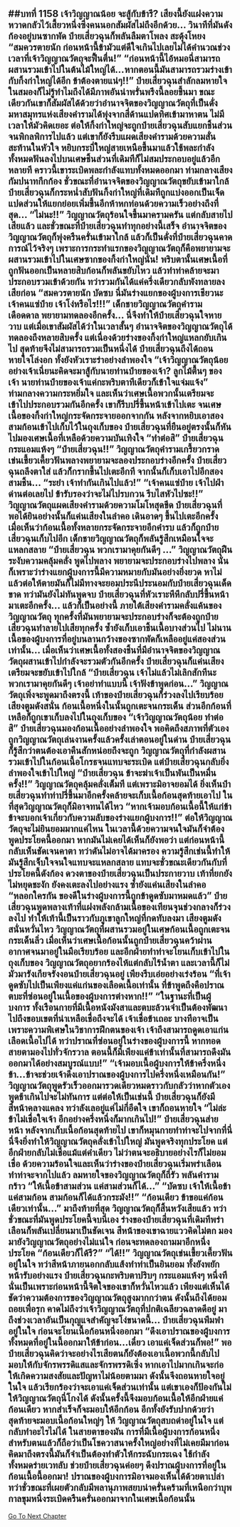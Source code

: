##บทที่ 1158 เจ้าวิญญาณน้อย จะสู้กับข้ารึ?
เสียงนี้ยังแฝงความหวาดกลัวไว้เสี้ยวหนึ่งซึ่งคนนอกสัมผัสไม่ถึงอีกด้วย...
วินาทีที่มันดังก้องอยู่บนซากพัด ป๋ายเสี่ยวฉุนก็พลันลืมตาโพลง สะดุ้งโหยง
“สมควรตายนัก ก่อนหน้านี้ข้ามัวแต่ดีใจเกินไปเลยไม่ได้คำนวณช่วงเวลาที่เจ้าวิญญาณวัตถุจะฟื้นตื่น!”
“ก่อนหน้านี้ไอ้หมอนี่สามารถผสานรวมเข้าไปในต้นไม้ใหญ่ได้...หากตอนนี้มันสามารถรวมร่างเข้ากับกิ้งก่าใหญ่ได้อีก ข้าต้องตายแน่ๆ!!” ป๋ายเสี่ยวฉุนสำลักลมหายใจ ในสมองก็ไม่รู้ทำไมถึงได้มีภาพอันน่าพรั่นพรึงนี้ลอยขึ้นมา ขณะเดียวกันเขาก็สัมผัสได้ด้วยว่าอำนาจจิตของวิญญาณวัตถุที่เป็นดั่งมหาสมุทรแห่งเสียงคำรามได้พุ่งจากสี่ด้านแปดทิศเข้ามาหาตน
ไม่มีเวลาให้มัวคิดเยอะ ต่อให้กิ้งก่าใหญ่จะถูกป๋ายเสี่ยวฉุนสับแยกชิ้นส่วนจนพิกลพิการไปแล้ว แต่เขาก็ยังรีบแผดเสียงคำรามด้วยความสั่นสะท้านในหัวใจ หยิบกระบี่ใหญ่สายเหนือขึ้นมาแล้วใช้พละกำลังทั้งหมดฟันลงไปบนเศษชิ้นส่วนที่เดิมทีก็ไม่สมประกอบอยู่แล้วอีกหลายที
คราวนี้เขาระเบิดพละกำลังแทบทั้งหมดออกมา ท่ามกลางเสียงกัมปนาทกึกก้อง ชั่วขณะที่อำนาจจิตของวิญญาณวัตถุขยับเข้ามาใกล้ ป๋ายเสี่ยวฉุนก็กระหน่ำสับฟันกิ้งก่าใหญ่ที่เดิมทีถูกแบ่งออกเป็นเจ็ดแปดส่วนให้แยกย่อยเพิ่มขึ้นอีกห้าหกท่อนด้วยความเร็วอย่างถึงที่สุด...
“ไม่นะ!!” วิญญาณวัตถุร้อนใจขึ้นมาครามครัน แต่กลับสายไปเสียแล้ว
และชั่วขณะที่ป๋ายเสี่ยวฉุนทำทุกอย่างนี้เสร็จ อำนาจจิตของวิญญาณวัตถุก็พุ่งครืนครั่นเข้ามาใกล้ แล้วก็เป็นดั่งที่ป๋ายเสี่ยวฉุนคาดการณ์ไว้จริงๆ เพราะการกระทำแรกของวิญญาณวัตถุก็คือพยายามจะผสานรวมเข้าไปในเศษซากของกิ้งก่าใหญ่นั่น!
พริบตานั้นเศษเนื้อที่ถูกฟันออกเป็นหลายสิบก้อนก็พลันขยับไหว แล้วทำท่าคล้ายจะมาประกอบรวมเข้าด้วยกัน ทว่ารวมกันได้แค่ครึ่งเดียวกลับพังทลายลงเสียก่อน
“สมควรตายนัก บัดซบ นี่มันร่างแยกของผู้บงการเชียวนะ เจ้าคนแซ่ป๋าย เจ้าโง่หรือไร!!!” เด็กชายวิญญาณวัตถุคำรามเดือดดาล พยายามทดลองอีกครั้ง...
นี่จึงทำให้ป๋ายเสี่ยวฉุนใจหายวาบ แต่เมื่อเขาสัมผัสได้ว่าในเวลาสั้นๆ อำนาจจิตของวิญญาณวัตถุได้ทดลองถึงหลายสิบครั้ง แต่เนื่องด้วยร่างของกิ้งก่าใหญ่แหลกยับเกินไป สุดท้ายจึงไม่สามารถรวมเป็นหนึ่งได้ ป๋ายเสี่ยวฉุนถึงได้ถอนหายใจโล่งอก ทั้งยังหัวเราะร่าอย่างลำพองใจ
“เจ้าวิญญาณวัตถุน้อย อย่างเจ้าเนี่ยนะคิดจะมาสู้กับนายท่านป๋ายของเจ้า? ลูกไม้ตื้นๆ ของเจ้า นายท่านป๋ายของเจ้าแค่กะพริบตาทีเดียวก็เข้าใจแจ่มแจ้ง” ท่ามกลางความกระหยิ่มใจ และเห็นว่าเศษเนื้อพวกนั้นเตรียมจะเข้าไปประกอบรวมกันอีกครั้ง เขาก็รีบปรี่ขึ้นหน้าเข้าไปเตะ จนเศษเนื้อของกิ้งก่าใหญ่กระจัดกระจายออกจากกัน
หลังจากหยิบเอาสองสามก้อนเข้าไปเก็บไว้ในถุงเก็บของ ป๋ายเสี่ยวฉุนที่ยืนอยู่ตรงนั้นก็หันไปมองเศษเนื้อที่เหลือด้วยความบันเทิงใจ
“ทำต่อสิ” ป๋ายเสี่ยวฉุนกระแอมแห้งๆ
“ป๋ายเสี่ยวฉุน!!” วิญญาณวัตถุคำรามเกรี้ยวกราด เข่นเขี้ยวเคี้ยวฟันพลางพยายามจะลองประกอบร่างอีกครั้ง
ป๋ายเสี่ยวฉุนถลึงตาใส่ แล้วก็กรากขึ้นไปเตะอีกที จากนั้นก็เก็บเอาไปอีกสองสามชิ้น...
“ระยำ เจ้าทำกันเกินไปแล้ว!”
“เจ้าคนแซ่ป๋าย เจ้าไปฝ่าด่านต่อเลยไป ข้ารับรองว่าจะไม่ไปรบกวน รีบไสหัวไปซะ!!” วิญญาณวัตถุแผดเสียงคำรามด้วยความโมโหสุดขีด
ป๋ายเสี่ยวฉุนที่พอได้ยินอย่างนั้นก็แค่นเสียงในลำคอ เดินอาดๆ ขึ้นไปเตะอีกครั้ง เมื่อเห็นว่าก้อนเนื้อทั้งหลายกระจัดกระจายอีกคำรบ แล้วก็ถูกป๋ายเสี่ยวฉุนเก็บไปอีก เด็กชายวิญญาณวัตถุก็พลันรู้สึกเหมือนใจจะแหลกสลาย
“ป๋ายเสี่ยวฉุน พวกเรามาคุยกันดีๆ ...” วิญญาณวัตถุฝืนระงับความคลุ้มคลั่ง พูดไปพลาง พยายามจะประกอบร่างไปพลาง นั่นก็เพราะว่าร่างแยกผู้บงการนี้มีความหมายกับมันอย่างยิ่งยวด หาไม่แล้วต่อให้ตายมันก็ไม่มีทางจะยอมประนีประนอมกับป๋ายเสี่ยวฉุนเด็ดขาด
ทว่ามันยังไม่ทันพูดจบ ป๋ายเสี่ยวฉุนที่หัวเราะหึหึกลับปรี่ขึ้นหน้ามาเตะอีกครั้ง...
แล้วก็เป็นอย่างนี้ ภายใต้เสียงคำรามคลั่งแค้นของวิญญาณวัตถุ ทุกครั้งที่มันพยายามจะประกอบร่างก็จะต้องถูกป๋ายเสี่ยวฉุนทำลายไปเสียทุกครั้ง ซ้ำยังเก็บเอาชิ้นเนื้อบางส่วนไป ไม่นานเนื้อของผู้บงการที่อยู่บนลานกว้างของซากพัดก็เหลืออยู่แค่สองส่วนเท่านั้น...
เมื่อเห็นว่าเศษเนื้อทั้งสองชิ้นที่มีอำนาจจิตของวิญญาณวัตถุผสานเข้าไปกำลังจะรวมตัวกันอีกครั้ง ป๋ายเสี่ยวฉุนก็แค่นเสียงเตรียมจะขยับเข้าไปใกล้
“ป๋ายเสี่ยวฉุน เจ้าไม่แล้วไม่เลิกสักทีนะ พวกเรามาคุยกันดีๆ เจ้าอย่าทำแบบนี้ เจ้าฟังข้าพูดก่อน...” วิญญาณวัตถุเพิ่งจะพูดมาถึงตรงนี้ เท้าของป๋ายเสี่ยวฉุนก็ร่วงลงไปเรียบร้อย เสียงตูมดังสนั่น ก้อนเนื้อหนึ่งในนั้นถูกเตะจนกระเด็น ส่วนอีกก้อนที่เหลือก็ถูกเขาเก็บลงไปในถุงเก็บของ
“เจ้าวิญญาณวัตถุน้อย ทำต่อสิ” ป๋ายเสี่ยวฉุนมองก้อนเนื้ออย่างลำพองใจ พอคิดถึงสภาพที่ตัวเองถูกวิญญาณวัตถุเล่นงานครั้งแล้วครั้งเล่าตอนอยู่ในด่าน ป๋ายเสี่ยวฉุนก็รู้สึกว่าตนต้องเอาคืนสักหน่อยถึงจะถูก
วิญญาณวัตถุที่กำลังผสานรวมเข้าไปในก้อนเนื้อโกรธจนแทบจะระเบิด แต่ป๋ายเสี่ยวฉุนกลับยิ่งลำพองใจเข้าไปใหญ่
“ป๋ายเสี่ยวฉุน ข้าจะฆ่าเจ้าเป็นพันเป็นหมื่นครั้ง!!” วิญญาณวัตถุคลุ้มคลั่งเต็มที แต่เพราะมิอาจยอมได้ ยิ่งเห็นป๋ายเสี่ยวฉุนทำท่าปรี่ขึ้นมาอีกครั้งคล้ายจะเก็บเนื้อก้อนสุดท้ายเอาไป ในที่สุดวิญญาณวัตถุก็มิอาจทนได้ไหว
“หากเจ้ามอบก้อนเนื้อนี้ให้แก่ข้า ข้าจะบอกเจ้าเกี่ยวกับความลับของร่างแยกผู้บงการ!!” ต่อให้วิญญาณวัตถุจะไม่ยินยอมมากแค่ไหน ในเวลานี้ด้วยความจนใจมันก็จำต้องพูดประโยคนี้ออกมา
หากมันไม่เคยได้เห็นก็ยังพอว่า แต่ก่อนหน้านี้กลับเห็นชัดเจนคาตา ทว่าดันไม่อาจได้มาครอง ความรู้สึกเช่นนี้ทำให้มันรู้สึกเจ็บใจจนใจแทบจะแหลกสลาย
แทบจะชั่วขณะเดียวกันกับที่ประโยคนี้ดังก้อง ดวงตาของป๋ายเสี่ยวฉุนเป็นประกายวาบ เท้าที่ยกยังไม่หยุดชะงัก ยังคงเตะลงไปอย่างแรง ซ้ำยังแค่นเสียงในลำคอ
“หลอกใครกัน ของดีในร่างผู้บงการนี้ถูกข้าดูดซับมาหมดแล้ว” ป๋ายเสี่ยวฉุนพูดพลางเท้าที่แฝงพลังกล้ามเนื้อของเทียนจุนช่วงกลางก็ร่วงลงไป ทำให้เท้านี้เป็นราวกับภูเขาลูกใหญ่ที่กดทับลงมา เสียงตูมดังสนั่นหวั่นไหว วิญญาณวัตถุที่ผสานรวมอยู่ในเศษก้อนเนื้อถูกเตะจนกระเด็นลิ่ว
เมื่อเห็นว่าเศษเนื้อก้อนนั้นถูกป๋ายเสี่ยวฉุนคว้าผ่านอากาศจนมาอยู่ในมือเรียบร้อย และอีกฝ่ายทำท่าจะโยนเก็บเข้าไปในถุงเก็บของ วิญญาณวัตถุอยากร้องไห้แต่กลับไร้น้ำตา และเวลานี้ก็ไม่มัวมารังเกียจรังงอนป๋ายเสี่ยวฉุนอยู่ เพียงรีบเอ่ยอย่างเร่งร้อน
“ที่เจ้าดูดซับไปเป็นเพียงแค่แก่นของเลือดเนื้อเท่านั้น ที่ข้าพูดถึงคือปราณตบะที่ซ่อนอยู่ในเนื้อของผู้บงการต่างหาก!!”
“ในฐานะที่เป็นผู้บงการ ทั้งเรือนกายที่มีเนื้อหนังมังสาและตบะล้วนจำเป็นต้องพัฒนาไปถึงขอบเขตที่น่าเหลือเชื่อถึงจะได้ เจ้าเชื่อข้าเถอะ บางทีอาจเป็นเพราะความพิเศษในวิชาการฝึกตนของเจ้า เจ้าถึงสามารถดูดเอาแก่นเลือดเนื้อไปได้ ทว่าปราณที่ซ่อนอยู่ในร่างของผู้บงการนี้ หากทอดสายตามองไปทั่วจักรวาล ตอนนี้ก็มีเพียงแค่ข้าเท่านั้นที่สามารถดึงมันออกมาได้อย่างสมบูรณ์แบบ!”
“เจ้ามอบเนื้อผู้บงการให้ข้าครึ่งหนึ่ง ข้า...ข้าจะช่วยเจ้าดึงเอาปราณของผู้บงการไปครึ่งหนึ่งเหมือนกัน!” วิญญาณวัตถุพูดรัวเร็วออกมารวดเดียวหมดราวกับกลัวว่าหากตัวเองพูดช้าเกินไปจะไม่ทันการ
แต่ต่อให้เป็นเช่นนี้ ป๋ายเสี่ยวฉุนก็ยังมีสีหน้าคลางแคลง ทว่าลังเลอยู่แค่ไม่กี่อึดใจ เขาก็ถอนหายใจ
“ไม่ล่ะ ข้าไม่เชื่อใจเจ้า อีกอย่างครึ่งหนึ่งก็มากเกินไป!” ป๋ายเสี่ยวฉุนส่ายหน้า หลังจากเก็บเนื้อก้อนสุดท้ายไป เขาก็หมุนกายทำท่าจะไปจากที่นี่
นี่จึงยิ่งทำให้วิญญาณวัตถุคลั่งเข้าไปใหญ่ มันพูดจริงทุกประโยค แต่อีกฝ่ายกลับไม่เชื่อแม้แต่คำเดียว ไม่ว่าตนจะอธิบายอย่างไรก็ไม่ยอมเชื่อ ด้วยความร้อนใจและเห็นว่าร่างของป๋ายเสี่ยวฉุนเริ่มพร่าเลือน ทำท่าจะจากไปแล้ว ลมหายใจของวิญญาณวัตถุก็ถี่รัว พลันคำรามกร้าว
“ให้เนื้อข้าสามส่วน แค่สามส่วนก็ได้...”
“บัดซบ เจ้าให้เนื้อข้าแค่สามก้อน สามก้อนก็ได้แล้วกระมัง!!”
“ก้อนเดียว ข้าขอแค่ก้อนเดียวเท่านั้น...” มาถึงท้ายที่สุด วิญญาณวัตถุก็สิ้นหวังเสียแล้ว ทว่าชั่วขณะที่มันพูดประโยคนี้จบนี่เอง ร่างของป๋ายเสี่ยวฉุนที่เดิมทีพร่าเลือนก็พลันเปลี่ยนมาเป็นชัดเจน สีหน้าของเขาฉายแววคิดไม่ตก มองมายังวิญญาณวัตถุอย่างไม่แน่ใจ ก่อนจะทดลองถามมาอีกหนึ่งประโยค
“ก้อนเดียวก็ได้รึ?”
“ได้!!” วิญญาณวัตถุเข่นเขี้ยวเคี้ยวฟันอยู่ในใจ ทว่าสีหน้าภายนอกกลับแส้งทำท่าเป็นยินยอม ทั้งยังพยักหน้ารับอย่างแรง
ป๋ายเสี่ยวฉุนกะพริบตาปริบๆ กระแอมแห้งๆ หนึ่งที นั่นเป็นเพราะก่อนหน้านี้จิตใจของเขาก็หวั่นไหวแล้ว เพียงแต่เห็นได้ชัดว่าความต้องการของวิญญาณวัตถุสูงมากกว่าตน ดังนั้นถึงได้ยอมถอยเพื่อรุก คาดไม่ถึงว่าเจ้าวิญญาณวัตถุที่ปกติเฉลียวฉลาดดีอยู่ มาถึงช่วงเวลาอันเป็นกุญแจสำคัญจะโง่ขนาดนี้...
ป๋ายเสี่ยวฉุนพึมพำอยู่ในใจ ก่อนจะโยนเนื้อก้อนหนึ่งออกมา
“ดึงเอาปราณของผู้บงการทั้งหมดที่อยู่ในนี้ออกมาให้ข้าก่อน...เดี๋ยว เอาแค่เจ็ดส่วนก็พอ!” พอป๋ายเสี่ยวฉุนคิดว่าจะอย่างไรเสียตนก็ยังต้องเอาเนื้อพวกนี้กลับไปมอบให้กับจักรพรรดิแสและจักรพรรดิเซิ่ง หากเอาไปมากเกินจะก่อให้เกิดความสงสัยและปัญหาไม่น้อยตามมา
ดังนั้นจึงถอนหายใจอยู่ในใจ แล้วเรียกร้องว่าจะเอาแค่เจ็ดส่วนเท่านั้น
แต่เขาเองก็ป้องกันไม่ให้วิญญาณวัตถุนี่โกงได้ ดังนั้นครั้งนี้จึงมอบก้อนเนื้อให้อีกฝ่ายแค่ก้อนเดียว หากสำเร็จก็จะมอบให้อีกก้อน อีกทั้งยังรับปากด้วยว่าสุดท้ายจะมอบเนื้อก้อนใหญ่ๆ ให้
วิญญาณวัตถุสบถด่าอยู่ในใจ แต่กลับทำอะไรไม่ได้ ในสายตาของมัน การที่มีเนื้อผู้บงการก้อนหนึ่ง สำหรับตนแล้วก็ถือว่าเป็นโชควาสนาครั้งใหญ่อย่างที่ไม่เคยมีมาก่อน คิดมาถึงตรงนี้มันก็จำเป็นต้องทำตัวให้กระฉับกระเฉง ใช้กำลังทั้งหมดร่ายเวทลับ ช่วยป๋ายเสี่ยวฉุนค่อยๆ ดึงปราณผู้บงการที่อยู่ในก้อนเนื้อนี้ออกมา!
ปราณของผู้บงการมิอาจมองเห็นได้ด้วยตาเปล่า ทว่าชั่วขณะที่เผยตัวกลับมีพลานุภาพสยบน่าครั่นคร้ามที่เหนือกว่าบุพกาลขุมหนึ่งระเบิดครืนครั่นออกมาจากในเศษเนื้อก้อนนั้น
------


[Go To Next Chapter]( ./132.md)